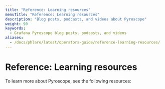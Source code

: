 ```yaml
---
title: "Reference: Learning resources"
menuTitle: "Reference: Learning resources"
description: "Blog posts, podcasts, and videos about Pyroscope"
weight: 90
keywords:
  - Grafana Pyroscope blog posts, podcasts, and videos
aliases:
  - /docs/phlare/latest/operators-guide/reference-learning-resources/  
---
```


# Reference: Learning resources

To learn more about Pyroscope, see the following resources:
